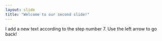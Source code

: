 ```yaml
---
layout: slide
title: "Welcome to our second slide!"
---
```

I add a new text according to the step number 7.
Use the left arrow to go back!